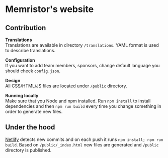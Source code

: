 # Memristor's website

## Contribution
**Translations**  
Translations are available in directory `/translations`. YAML format is used to describe translations.

**Configuration**  
If you want to add team members, sponsors, change default language you should check `config.json`.

**Design**  
All CSS/HTML/JS files are located under `/public` directory. 

**Running locally**  
Make sure that you Node and npm installed. Run `npm install` to install dependencies and then `npm run build` 
every time you change something in order to generate new files. 

## Under the hood
[Netlify](https://www.netlify.com/) detects new commits and on each push it runs `npm install; npm run build`. 
Based on `/public/_index.html` new files are generated and `/public` directory is published.